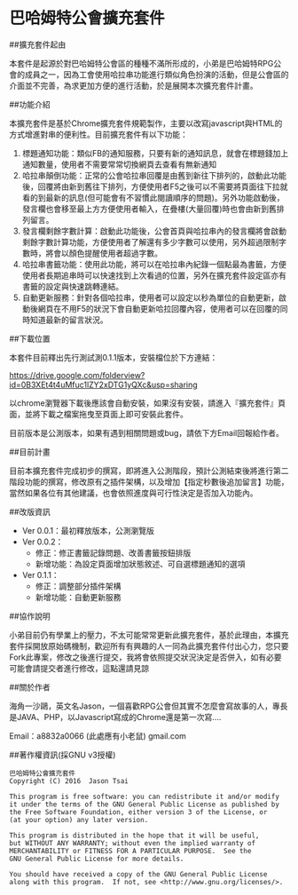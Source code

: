 # 巴哈姆特公會擴充套件

##擴充套件起由

本套件是起源於對巴哈姆特公會區的種種不滿所形成的，小弟是巴哈姆特RPG公會的成員之一，因為工會使用哈拉串功能進行類似角色扮演的活動，但是公會區的介面並不完善，為求更加方便的進行活動，於是展開本次擴充套件計畫。
	 
##功能介紹
 
本擴充套件是基於Chrome擴充套件規範製作，主要以改寫javascript與HTML的方式增進對串的便利性。目前擴充套件有以下功能：

 1. 標題通知功能：類似FB的通知服務，只要有新的通知訊息，就會在標題錢加上通知數量，使用者不需要常常切換網頁去查看有無新通知
 2. 哈拉串顛倒功能：正常的公會哈拉串回覆是由舊到新往下排列的，啟動此功能後，回覆將由新到舊往下排列，方便使用者F5之後可以不需要將頁面往下拉就看的到最新的訊息(但可能會有不習慣此閱讀順序的問題)。另外功能啟動後，發言欄也會移至最上方方便使用者輸入，在疊樓(大量回覆)時也會由新到舊排列留言。
 3. 發言欄剩餘字數計算：啟動此功能後，公會首頁與哈拉串內的發言欄將會啟動剩餘字數計算功能，方便使用者了解還有多少字數可以使用，另外超過限制字數時，將會以顏色提醒使用者超過字數。
 4. 哈拉串書籤功能：使用此功能，將可以在哈拉串內紀錄一個點最為書籤，方便使用者長期追串時可以快速找到上次看過的位置，另外在擴充套件設定區亦有書籤的設定與快速跳轉連結。
 5. 自動更新服務：針對各個哈拉串，使用者可以設定以秒為單位的自動更新，啟動後網頁在不用F5的狀況下會自動更新哈拉回覆內容，使用者可以在回覆的同時知道最新的留言狀況。
 
##下載位置

本套件目前釋出先行測試測0.1.1版本，安裝檔位於下方連結：

https://drive.google.com/folderview?id=0B3XEt4t4uMfuc1lZY2xDTG1yQXc&usp=sharing

以chrome瀏覽器下載後應該會自動安裝，如果沒有安裝，請進入『擴充套件』頁面，並將下載之檔案拖曳至頁面上即可安裝此套件。

目前版本是公測版本，如果有遇到相關問題或bug，請依下方Email回報給作者。
 
##目前計畫

目前本擴充套件完成初步的撰寫，即將進入公測階段，預計公測結束後將進行第二階段功能的撰寫，修改原有之插件架構，以及增加【指定秒數後追加留言】功能，當然如果各位有其他建議，也會依照進度與可行性決定是否加入功能內。
 
##改版資訊

 - Ver 0.0.1：最初釋放版本，公測瀏覽版
 - Ver 0.0.2：
	+ 修正：修正書籤記錄問題、改善書籤按鈕排版
	+ 新增功能：為設定頁面增加狀態敘述、可自選標題通知的選項
 - Ver 0.1.1：
    + 修正：調整部分插件架構
    + 新增功能：自動更新服務
 
##協作說明

小弟目前仍有學業上的壓力，不太可能常常更新此擴充套件，基於此理由，本擴充套件採開放原始碼機制，歡迎所有有興趣的人一同為此擴充套件付出心力，您只要Fork此專案，修改之後進行提交，我將會依照提交狀況決定是否併入，如有必要可能會請提交者進行修改，這點還請見諒
 
##關於作者

海角一沙鷗，英文名Jason，一個喜歡RPG公會但其實不怎麼會寫故事的人，專長是JAVA、PHP，以Javascript寫成的Chrome還是第一次寫....

Email：a8832a0066  (此處應有小老鼠)  gmail.com

##著作權資訊(採GNU v3授權)

	巴哈姆特公會擴充套件
    Copyright (C) 2016  Jason Tsai

    This program is free software: you can redistribute it and/or modify
    it under the terms of the GNU General Public License as published by
    the Free Software Foundation, either version 3 of the License, or
    (at your option) any later version.

    This program is distributed in the hope that it will be useful,
    but WITHOUT ANY WARRANTY; without even the implied warranty of
    MERCHANTABILITY or FITNESS FOR A PARTICULAR PURPOSE.  See the
    GNU General Public License for more details.

    You should have received a copy of the GNU General Public License
    along with this program.  If not, see <http://www.gnu.org/licenses/>.

